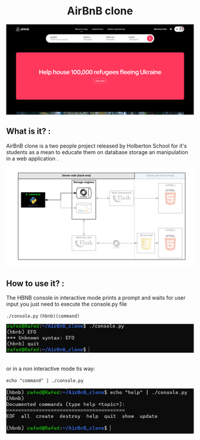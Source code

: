 <h1 align="center">AirBnB clone</h1>

<p align="center">
  <img src="https://github.com/MOUHAMEDelHakim/AirBnB_clone/blob/master/things%20for%20readme%20file/screenshot.png" alt="yo">
</p>


## What is it? : 
AirBnB clone is a two people project released by Holberton School for it's students as a mean to educate them on database storage an manipulation in a web application .

<p align="center">
  <img src="https://github.com/MOUHAMEDelHakim/AirBnB_clone/blob/master/things%20for%20readme%20file/stolen.png" alt="Material Bread logo">
</p>

## How to use it? :
The HBNB console in interactive mode prints a prompt and waits for user input you just need to execute the console.py file

`
./console.py
`
`
(hbnb)(command)
`
<p align="center">
  <img src="https://github.com/MOUHAMEDelHakim/AirBnB_clone/blob/master/things%20for%20readme%20file/Capture%20d’écran%202022-03-06%20201919.png" alt="yo">
</p>

<br> or in a non interactive mode tis way:

`echo "command" | ./console.py`

<p align="center">
  <img src="https://github.com/MOUHAMEDelHakim/AirBnB_clone/blob/master/things%20for%20readme%20file/non%20int.png" alt="yo">
</p>
